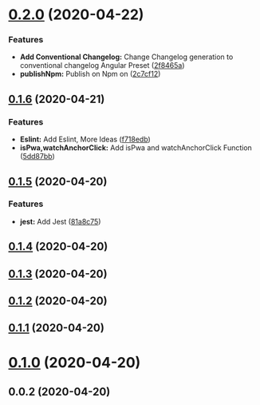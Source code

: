 # [0.2.0](https://github.com/Donskelle/pwa-helpers/compare/v0.1.6...v0.2.0) (2020-04-22)


### Features

* **Add Conventional Changelog:** Change Changelog generation to conventional changelog Angular Preset ([2f8465a](https://github.com/Donskelle/pwa-helpers/commit/2f8465a060f11b2b362f1d5c2a7bf64adce0019c))
* **publishNpm:** Publish on Npm on ([2c7cf12](https://github.com/Donskelle/pwa-helpers/commit/2c7cf128b519883d7ded9295914c616fe17ff25a))



## [0.1.6](https://github.com/Donskelle/pwa-helpers/compare/v0.1.5...v0.1.6) (2020-04-21)


### Features

* **Eslint:** Add Eslint, More Ideas ([f718edb](https://github.com/Donskelle/pwa-helpers/commit/f718edb490a8ddebb1e90702c02358c04a01dc57))
* **isPwa,watchAnchorClick:** Add isPwa and watchAnchorClick Function ([5dd87bb](https://github.com/Donskelle/pwa-helpers/commit/5dd87bb5d11dc48dc481dc8db20b66320a04248b))



## [0.1.5](https://github.com/Donskelle/pwa-helpers/compare/v0.1.4...v0.1.5) (2020-04-20)


### Features

* **jest:** Add Jest ([81a8c75](https://github.com/Donskelle/pwa-helpers/commit/81a8c75c272f5de8be8882935307a2ee599aa787))



## [0.1.4](https://github.com/Donskelle/pwa-helpers/compare/v0.1.3...v0.1.4) (2020-04-20)



## [0.1.3](https://github.com/Donskelle/pwa-helpers/compare/v0.1.2...v0.1.3) (2020-04-20)



## [0.1.2](https://github.com/Donskelle/pwa-helpers/compare/v0.1.1...v0.1.2) (2020-04-20)



## [0.1.1](https://github.com/Donskelle/pwa-helpers/compare/v0.1.0...v0.1.1) (2020-04-20)



# [0.1.0](https://github.com/Donskelle/pwa-helpers/compare/v0.0.2...v0.1.0) (2020-04-20)



## 0.0.2 (2020-04-20)


